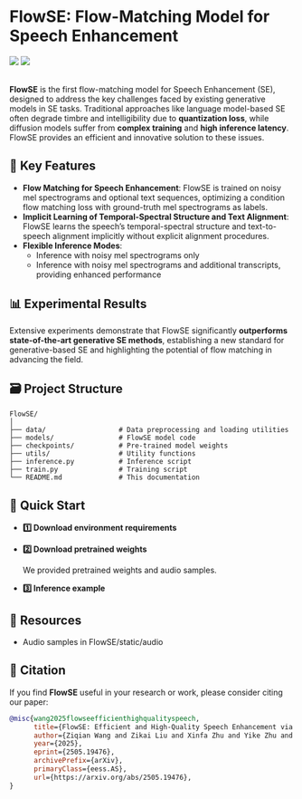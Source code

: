 # FlowSE: Flow-Matching Model for Speech Enhancement

<div>
    <a href="https://arxiv.org/abs/2505.19476"><img src="https://img.shields.io/badge/arXiv-Paper-<COLOR>.svg"></a>
    <a href="https://huggingface.co/flowse/wenetspeech4tts_Premium.pt.tar"><img src="https://img.shields.io/badge/%F0%9F%A4%97%20HuggingFace-FlowSE-pink"></a>
</div>
<br>


**FlowSE** is the first flow-matching model for Speech Enhancement (SE), designed to address the key challenges faced by existing generative models in SE tasks. Traditional approaches like language model-based SE often degrade timbre and intelligibility due to **quantization loss**, while diffusion models suffer from **complex training** and **high inference latency**. FlowSE provides an efficient and innovative solution to these issues.

## 🔑 Key Features
- **Flow Matching for Speech Enhancement**: FlowSE is trained on noisy mel spectrograms and optional text sequences, optimizing a condition flow matching loss with ground-truth mel spectrograms as labels.
- **Implicit Learning of Temporal-Spectral Structure and Text Alignment**: FlowSE learns the speech’s temporal-spectral structure and text-to-speech alignment implicitly without explicit alignment procedures.
- **Flexible Inference Modes**:
  - Inference with noisy mel spectrograms only
  - Inference with noisy mel spectrograms and additional transcripts, providing enhanced performance

## 📊 Experimental Results
Extensive experiments demonstrate that FlowSE significantly **outperforms state-of-the-art generative SE methods**, establishing a new standard for generative-based SE and highlighting the potential of flow matching in advancing the field.

## 🗃️ Project Structure
```plaintext
FlowSE/
│
├── data/                  # Data preprocessing and loading utilities
├── models/                # FlowSE model code
├── checkpoints/           # Pre-trained model weights
├── utils/                 # Utility functions
├── inference.py           # Inference script
├── train.py               # Training script
└── README.md              # This documentation
```


## 🚀 Quick Start

- **1️⃣ Download environment requirements**


- **2️⃣ Download pretrained weights**

  We provided pretrained weights and audio samples.

- **3️⃣ Inference example**


## 📁 Resources
  - Audio samples in FlowSE/static/audio


## 📖 Citation

If you find **FlowSE** useful in your research or work, please consider citing our paper:

```bibtex
@misc{wang2025flowseefficienthighqualityspeech,
      title={FlowSE: Efficient and High-Quality Speech Enhancement via Flow Matching}, 
      author={Ziqian Wang and Zikai Liu and Xinfa Zhu and Yike Zhu and Mingshuai Liu and Jun Chen and Longshuai Xiao and Chao Weng and Lei Xie},
      year={2025},
      eprint={2505.19476},
      archivePrefix={arXiv},
      primaryClass={eess.AS},
      url={https://arxiv.org/abs/2505.19476}, 
}
